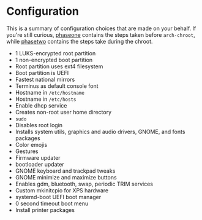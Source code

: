 # Configuration

This is a summary of configuration choices that are made on your behalf. If
you're still curious, [phaseone] contains the steps taken before `arch-chroot`,
while [phasetwo] contains the steps take during the chroot.

* 1 LUKS-encrypted root partition
* 1 non-encrypted boot partition
* Root partition uses ext4 filesystem
* Boot partition is UEFI
* Fastest national mirrors
* Terminus as default console font
* Hostname in `/etc/hostname`
* Hostname in `/etc/hosts`
* Enable dhcp service
* Creates non-root user home directory
* `sudo`
* Disables root login
* Installs system utils, graphics and audio drivers, GNOME, and fonts packages
* Color emojis
* Gestures
* Firmware updater
* bootloader updater
* GNOME keyboard and trackpad tweaks
* GNOME minimize and maximize buttons
* Enables gdm, bluetooth, swap, periodic TRIM services
* Custom mkinitcpio for XPS hardware
* systemd-boot UEFI boot manager
* 0 second timeout boot menu
* Install printer packages

[phaseone]: https://github.com/variadico/xpslinux/blob/master/phaseone.go
[phasetwo]: https://github.com/variadico/xpslinux/blob/master/phasetwo.go
